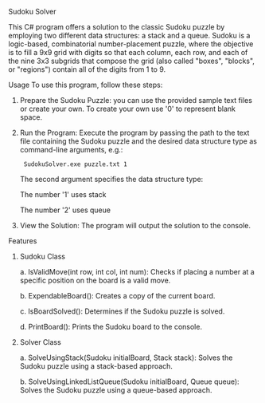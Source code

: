 Sudoku Solver

This C# program offers a solution to the classic Sudoku puzzle by employing two different data structures: a stack and a queue. Sudoku is a logic-based, combinatorial number-placement puzzle, where the objective is to fill a 9x9 grid with digits so that each column, each row, and each of the nine 3x3 subgrids that compose the grid (also called "boxes", "blocks", or "regions") contain all of the digits from 1 to 9.

Usage
To use this program, follow these steps:

1. Prepare the Sudoku Puzzle: you can use the provided sample text files or create your own. To create your own use '0' to represent blank space.

2. Run the Program: Execute the program by passing the path to the text file containing the Sudoku puzzle and the desired data structure type as command-line arguments, e.g.:

        SudokuSolver.exe puzzle.txt 1  
      
      The second argument specifies the data structure type:
      
      The number '1' uses stack
      
      The number '2' uses queue

3. View the Solution: The program will output the solution to the console.

Features

1. Sudoku Class

      a. IsValidMove(int row, int col, int num): Checks if placing a number at a specific position on the board is a valid move.
      
      b. ExpendableBoard(): Creates a copy of the current board.
      
      c. IsBoardSolved(): Determines if the Sudoku puzzle is solved.
      
      d. PrintBoard(): Prints the Sudoku board to the console.

2. Solver Class
   
      a. SolveUsingStack(Sudoku initialBoard, Stack<Sudoku> stack): Solves the Sudoku puzzle using a stack-based approach.
      
      b. SolveUsingLinkedListQueue(Sudoku initialBoard, Queue<Sudoku> queue): Solves the Sudoku puzzle using a queue-based approach.


